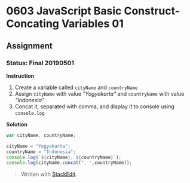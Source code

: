 # 0603 JavaScript Basic Construct- Concating Variables 01
## Assignment
### Status: Final 20190501

**Instruction**
 1. Create a variable called `cityName` and `countryName`
 2. Assign `cityName` with value *"Yogyakarta"* and `countryName` with value *"Indonesia"*
 3. Concat it, separated with comma, and display it to console using `console.log`

**Solution**
```JavaScript
var cityName, countryName;

cityName = "Yogyakarta";
countryName = "Indonesia";
console.log(`${cityName}, ${countryName}`);
console.log(cityName.concat(", ",countryName));
```

> Written with [StackEdit](https://stackedit.io/).